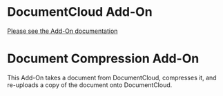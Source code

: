 
# DocumentCloud Add-On

[Please see the Add-On documentation](https://github.com/MuckRock/documentcloud-hello-world-addon/wiki/)

# Document Compression Add-On

This Add-On takes a document from DocumentCloud, compresses it, and re-uploads a copy of the document onto DocumentCloud. 
